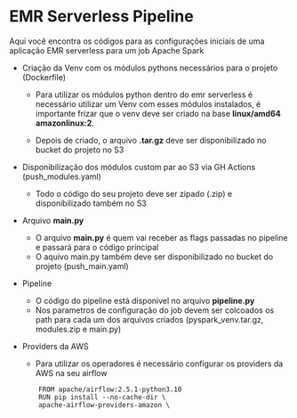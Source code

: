 # EMR Serverless Pipeline

Aqui você encontra os códigos para as configurações iniciais de uma aplicação EMR serverless para um job Apache Spark


- Criação da Venv com os módulos pythons necessários para o projeto (Dockerfile)
    - Para utilizar os módulos python dentro do emr serverless é necessário utilizar um Venv com esses módulos instalados, é importante frizar que o venv deve ser criado na base **linux/amd64 amazonlinux:2**.

    - Depois de criado, o arquivo **.tar.gz** deve ser disponibilizado no bucket do projeto no S3

- Disponibilização dos módulos custom par ao S3 via GH Actions (push_modules.yaml)

    - Todo o código do seu projeto deve ser zipado (.zip) e disponibilizado também no S3

- Arquivo **main.py**
    - O arquivo **main.py** é quem vai receber as flags passadas no pipeline e passará para o código principal
    - O aquivo main.py também deve ser disponibilizado no bucket do projeto (push_main.yaml)

- Pipeline
    - O código do pipeline está disponivel no arquivo **pipeline.py**
    - Nos parametros de configuração do job devem ser colcoados os path para cada um dos arquivos criados (pyspark_venv.tar.gz, modules.zip e main.py)

- Providers da AWS
    - Para utilizar os operadores é necessário configurar os providers da AWS na seu airflow

    ``` 
        FROM apache/airflow:2.5.1-python3.10
        RUN pip install --no-cache-dir \    
        apache-airflow-providers-amazon \
    ```